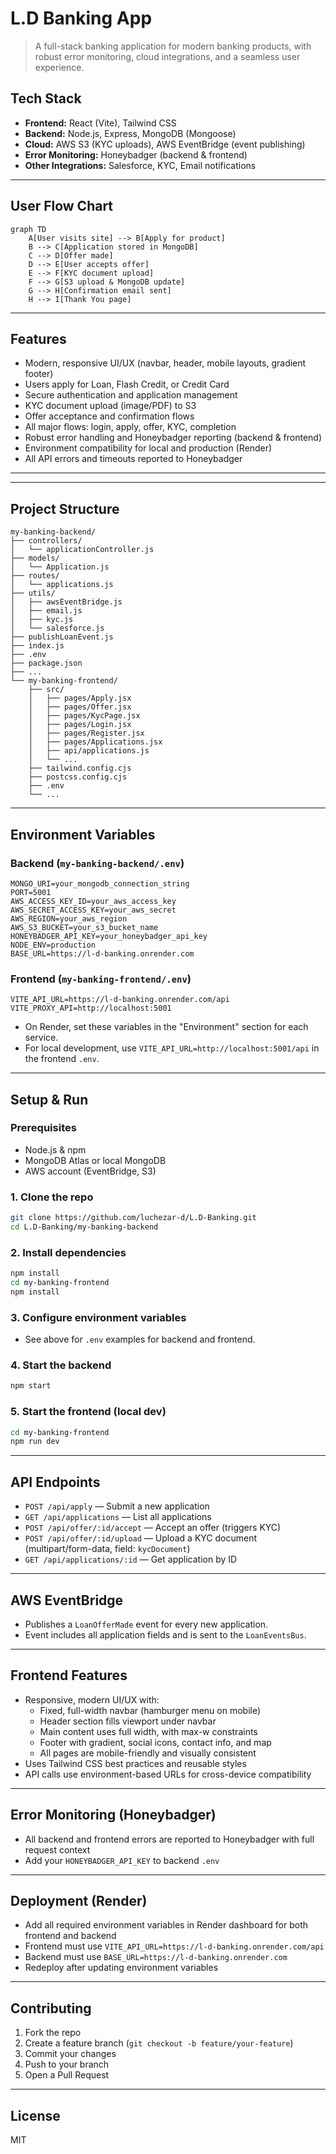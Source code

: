
# L.D Banking App

>A full-stack banking application for modern banking products, with robust error monitoring, cloud integrations, and a seamless user experience.


## Tech Stack
- **Frontend:** React (Vite), Tailwind CSS
- **Backend:** Node.js, Express, MongoDB (Mongoose)
- **Cloud:** AWS S3 (KYC uploads), AWS EventBridge (event publishing)
- **Error Monitoring:** Honeybadger (backend & frontend)
- **Other Integrations:** Salesforce, KYC, Email notifications

---

## User Flow Chart

```mermaid
graph TD
    A[User visits site] --> B[Apply for product]
    B --> C[Application stored in MongoDB]
    C --> D[Offer made]
    D --> E[User accepts offer]
    E --> F[KYC document upload]
    F --> G[S3 upload & MongoDB update]
    G --> H[Confirmation email sent]
    H --> I[Thank You page]
```

---

## Features
- Modern, responsive UI/UX (navbar, header, mobile layouts, gradient footer)
- Users apply for Loan, Flash Credit, or Credit Card
- Secure authentication and application management
- KYC document upload (image/PDF) to S3
- Offer acceptance and confirmation flows
- All major flows: login, apply, offer, KYC, completion
- Robust error handling and Honeybadger reporting (backend & frontend)
- Environment compatibility for local and production (Render)
- All API errors and timeouts reported to Honeybadger

---
---


## Project Structure
```
my-banking-backend/
├── controllers/
│   └── applicationController.js
├── models/
│   └── Application.js
├── routes/
│   └── applications.js
├── utils/
│   ├── awsEventBridge.js
│   ├── email.js
│   ├── kyc.js
│   └── salesforce.js
├── publishLoanEvent.js
├── index.js
├── .env
├── package.json
├── ...
└── my-banking-frontend/
    ├── src/
    │   ├── pages/Apply.jsx
    │   ├── pages/Offer.jsx
    │   ├── pages/KycPage.jsx
    │   ├── pages/Login.jsx
    │   ├── pages/Register.jsx
    │   ├── pages/Applications.jsx
    │   ├── api/applications.js
    │   └── ...
    ├── tailwind.config.cjs
    ├── postcss.config.cjs
    ├── .env
    └── ...
```

---


## Environment Variables

### Backend (`my-banking-backend/.env`)
```
MONGO_URI=your_mongodb_connection_string
PORT=5001
AWS_ACCESS_KEY_ID=your_aws_access_key
AWS_SECRET_ACCESS_KEY=your_aws_secret
AWS_REGION=your_aws_region
AWS_S3_BUCKET=your_s3_bucket_name
HONEYBADGER_API_KEY=your_honeybadger_api_key
NODE_ENV=production
BASE_URL=https://l-d-banking.onrender.com
```

### Frontend (`my-banking-frontend/.env`)
```
VITE_API_URL=https://l-d-banking.onrender.com/api
VITE_PROXY_API=http://localhost:5001
```

- On Render, set these variables in the "Environment" section for each service.
- For local development, use `VITE_API_URL=http://localhost:5001/api` in the frontend `.env`.

---


## Setup & Run

### Prerequisites
- Node.js & npm
- MongoDB Atlas or local MongoDB
- AWS account (EventBridge, S3)

### 1. Clone the repo
```bash
git clone https://github.com/luchezar-d/L.D-Banking.git
cd L.D-Banking/my-banking-backend
```

### 2. Install dependencies
```bash
npm install
cd my-banking-frontend
npm install
```

### 3. Configure environment variables
- See above for `.env` examples for backend and frontend.

### 4. Start the backend
```bash
npm start
```

### 5. Start the frontend (local dev)
```bash
cd my-banking-frontend
npm run dev
```

---


## API Endpoints
- `POST /api/apply` — Submit a new application
- `GET /api/applications` — List all applications
- `POST /api/offer/:id/accept` — Accept an offer (triggers KYC)
- `POST /api/offer/:id/upload` — Upload a KYC document (multipart/form-data, field: `kycDocument`)
- `GET /api/applications/:id` — Get application by ID

---


## AWS EventBridge
- Publishes a `LoanOfferMade` event for every new application.
- Event includes all application fields and is sent to the `LoanEventsBus`.

---


## Frontend Features
- Responsive, modern UI/UX with:
  - Fixed, full-width navbar (hamburger menu on mobile)
  - Header section fills viewport under navbar
  - Main content uses full width, with max-w constraints
  - Footer with gradient, social icons, contact info, and map
  - All pages are mobile-friendly and visually consistent
- Uses Tailwind CSS best practices and reusable styles
- API calls use environment-based URLs for cross-device compatibility

---


## Error Monitoring (Honeybadger)
- All backend and frontend errors are reported to Honeybadger with full request context
- Add your `HONEYBADGER_API_KEY` to backend `.env`

---


## Deployment (Render)
- Add all required environment variables in Render dashboard for both frontend and backend
- Frontend must use `VITE_API_URL=https://l-d-banking.onrender.com/api`
- Backend must use `BASE_URL=https://l-d-banking.onrender.com`
- Redeploy after updating environment variables

---


## Contributing
1. Fork the repo
2. Create a feature branch (`git checkout -b feature/your-feature`)
3. Commit your changes
4. Push to your branch
5. Open a Pull Request

---


## License
MIT
